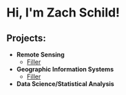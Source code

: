 <h1>Hi, I'm Zach Schild! 

<h2>Projects:</h2>

- <b>Remote Sensing</b>
  - [Filler](https://github.com/)
- <b>Geographic Information Systems</b>
  - [Filler](https://github.com/) 
- <b>Data Science/Statistical Analysis</b>



<!--
**ZSchild/ZSchild** is a ✨ _special_ ✨ repository because its `README.md` (this file) appears on your GitHub profile.

Here are some ideas to get you started:

- 🔭 I’m currently working on ...
- 🌱 I’m currently learning ...
- 👯 I’m looking to collaborate on ...
- 🤔 I’m looking for help with ...
- 💬 Ask me about ...
- 📫 How to reach me: ...
- 😄 Pronouns: ...
- ⚡ Fun fact: ...
-->
